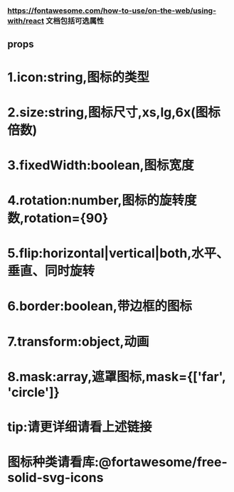 ### https://fontawesome.com/how-to-use/on-the-web/using-with/react 文档包括可选属性
## props
# 1.icon:string,图标的类型
# 2.size:string,图标尺寸,xs,lg,6x(图标倍数)
# 3.fixedWidth:boolean,图标宽度
# 4.rotation:number,图标的旋转度数,rotation={90}
# 5.flip:horizontal|vertical|both,水平、垂直、同时旋转
# 6.border:boolean,带边框的图标
# 7.transform:object,动画
# 8.mask:array,遮罩图标,mask={['far', 'circle']}
# tip:请更详细请看上述链接
# 图标种类请看库:@fortawesome/free-solid-svg-icons

